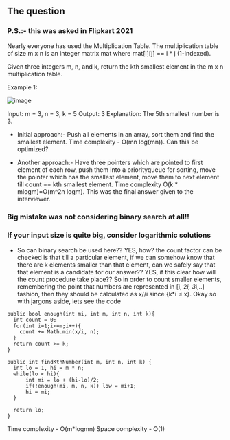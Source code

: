 ## The question

### P.S.:- this was asked in Flipkart 2021

Nearly everyone has used the Multiplication Table. The multiplication table of size m x n is an integer matrix mat where mat[i][j] == i * j (1-indexed).

Given three integers m, n, and k, return the kth smallest element in the m x n multiplication table.

Example 1:

![image](https://user-images.githubusercontent.com/18497513/154849001-427f4743-ae36-4c12-9e60-670b2224601c.png)

Input: m = 3, n = 3, k = 5
Output: 3
Explanation: The 5th smallest number is 3.

- Initial approach:- Push all elements in an array, sort them and find the smallest element. Time complexity - O(mn log(mn)). Can this be optimized?

- Another approach:- Have three pointers which are pointed to first element of each row, push them into a priorityqueue for sorting, move the pointer which has the 
smallest element, move them to next element till count == kth smallest element. Time complexity O(k * mlogm)=O(m^2n logm). 
This was the final answer given to the interviewer.

### Big mistake was not considering binary search at all!!

### If your input size is quite big, consider logarithmic solutions

- So can binary search be used here?? YES, how? the count factor can be checked is that till a particular element, if we can somehow know that 
there are k elements smaller than that element, can we safely say that that element is a candidate for our answer?? YES, if this 
clear how will the count procedure take place?? So in order to count smaller elements, remembering the point that numbers are represented in [i, 2*i, 3*i,..] 
fashion, then they should be calculated as x//i since {k*i ≤ x}. Okay so with jargons aside, lets see the code

```
public bool enough(int mi, int m, int n, int k){
  int count = 0;
  for(int i=1;i<=m;i++){
    count += Math.min(x/i, n);
  }
  return count >= k;
}

public int findKthNumber(int m, int n, int k) {
  int lo = 1, hi = m * n;
  while(lo < hi){
      int mi = lo + (hi-lo)/2;
      if(!enough(mi, m, n, k)) low = mi+1;
      hi = mi;
  }
  
  return lo;
}
```
Time complexity - O(m*logmn)
Space complexity - O(1)
